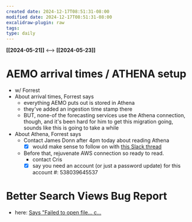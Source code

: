 ```yaml
---
created date: 2024-12-17T08:51:31-08:00
modified date: 2024-12-17T08:51:31-08:00
excalidraw-plugin: raw
tags: 
type: daily
---
```

**[[2024-05-21]]**  <-->  **[[2024-05-23]]**

# AEMO arrival times / ATHENA setup
- w/ Forrest
- About arrival times, Forrest says
	- everything AEMO puts out is stored in Athena
	- they've added an ingestion time stamp there
	- BUT, none-of the forecasting services use the Athena connection, though, and it's been hard for him to get this migration going, sounds like this is going to take a while
- About Athena, Forrest says
	- Contact James Donn after 4pm today about reading Athena
		- [x] would make sense to follow on with [this Slack thread](https://growingenergylabs.slack.com/archives/C03EHN0JSQ1/p1708393277285999)
	- Before that, rejuvenate AWS connection so ready to read.
		- contact Cris
		- [x] say you need an account (or just a password update) for this account #: 538039645537
# Better Search Views Bug Report
- here: [Says "Failed to open file... c...](https://github.com/ivan-lednev/better-search-views/issues/34)



